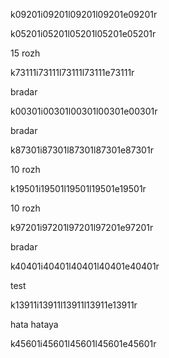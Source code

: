 k09201i09201l09201l09201e09201r

k05201i05201l05201l05201e05201r

15 rozh

k73111i73111l73111l73111e73111r

bradar

k00301i00301l00301l00301e00301r

bradar

k87301i87301l87301l87301e87301r

10 rozh

k19501i19501l19501l19501e19501r

10 rozh

k97201i97201l97201l97201e97201r

bradar

k40401i40401l40401l40401e40401r

test

k13911i13911l13911l13911e13911r

hata hataya

k45601i45601l45601l45601e45601r
